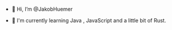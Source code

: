 - 👋 Hi, I’m @JakobHuemer
<!--- - 👀 I’m interested in Java and Webdevelopement --->
- 🌱 I'm currently learning Java , JavaScript and a little bit of Rust.
<!--- - 💞️ I’m looking to collaborate on ... --->


<!---
JakobHuemer/JakobHuemer is a ✨ special ✨ repository because its `README.md` (this file) appears on your GitHub profile.
You can click the Preview link to take a look at your changes.
--->
